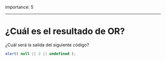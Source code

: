 importance: 5

---

# ¿Cuál es el resultado de OR?

¿Cuál será la salida del siguiente código?

```js
alert( null || 2 || undefined );
```

